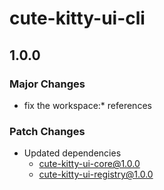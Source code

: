 # cute-kitty-ui-cli

## 1.0.0

### Major Changes

- fix the workspace:\* references

### Patch Changes

- Updated dependencies
  - cute-kitty-ui-core@1.0.0
  - cute-kitty-ui-registry@1.0.0
